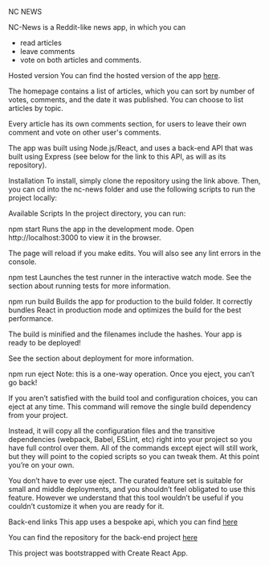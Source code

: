 NC NEWS

NC-News is a Reddit-like news app, in which you can

- read articles
- leave comments
- vote on both articles and comments.

Hosted version You can find the hosted version of the app [here](https://nc-nooz.netlify.app/).

The homepage contains a list of articles, which you can sort by number of votes, comments, and the date it was published. You can choose to list articles by topic.

Every article has its own comments section, for users to leave their own comment and vote on other user's comments.

The app was built using Node.js/React, and uses a back-end API that was built using Express (see below for the link to this API, as will as its repository).

Installation To install, simply clone the repository using the link above. Then, you can cd into the nc-news folder and use the following scripts to run the project locally:

Available Scripts In the project directory, you can run:

npm start Runs the app in the development mode. Open http://localhost:3000 to view it in the browser.

The page will reload if you make edits. You will also see any lint errors in the console.

npm test Launches the test runner in the interactive watch mode. See the section about running tests for more information.

npm run build Builds the app for production to the build folder. It correctly bundles React in production mode and optimizes the build for the best performance.

The build is minified and the filenames include the hashes. Your app is ready to be deployed!

See the section about deployment for more information.

npm run eject Note: this is a one-way operation. Once you eject, you can’t go back!

If you aren’t satisfied with the build tool and configuration choices, you can eject at any time. This command will remove the single build dependency from your project.

Instead, it will copy all the configuration files and the transitive dependencies (webpack, Babel, ESLint, etc) right into your project so you have full control over them. All of the commands except eject will still work, but they will point to the copied scripts so you can tweak them. At this point you’re on your own.

You don’t have to ever use eject. The curated feature set is suitable for small and middle deployments, and you shouldn’t feel obligated to use this feature. However we understand that this tool wouldn’t be useful if you couldn’t customize it when you are ready for it.

Back-end links This app uses a bespoke api, which you can find [here](https://h-e-r-o-i-k.herokuapp.com/)

You can find the repository for the back-end project [here](https://github.com/northcoders/be-nc-news)

This project was bootstrapped with Create React App.
